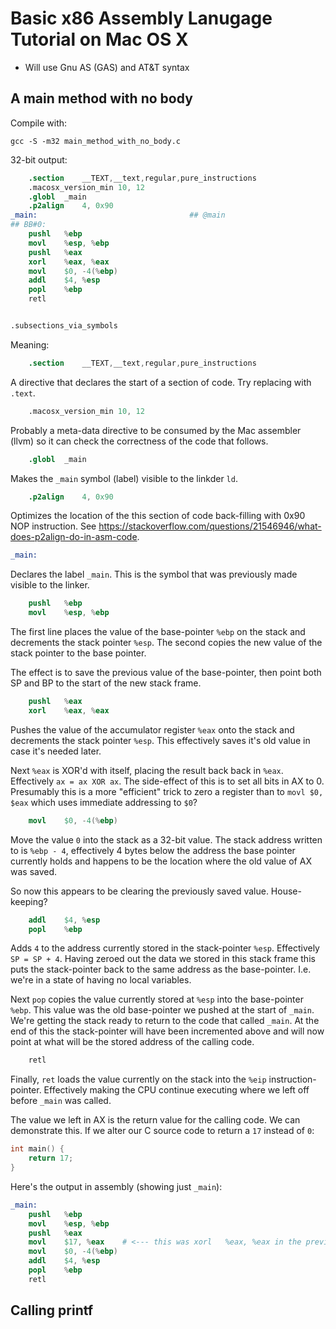 # Basic x86 Assembly Lanugage Tutorial on Mac OS X

* Will use Gnu AS (GAS) and AT&T syntax

## A main method with no body

Compile with:

```
gcc -S -m32 main_method_with_no_body.c
```

32-bit output:

```s
	.section	__TEXT,__text,regular,pure_instructions
	.macosx_version_min 10, 12
	.globl	_main
	.p2align	4, 0x90
_main:                                  ## @main
## BB#0:
	pushl	%ebp
	movl	%esp, %ebp
	pushl	%eax
	xorl	%eax, %eax
	movl	$0, -4(%ebp)
	addl	$4, %esp
	popl	%ebp
	retl


.subsections_via_symbols

```

Meaning:

```s
	.section	__TEXT,__text,regular,pure_instructions
```

A directive that declares the start of a section of code. Try replacing with `.text`.

```s
	.macosx_version_min 10, 12
```

Probably a meta-data directive to be consumed by the Mac assembler (llvm) so it can check the correctness of the code that follows.

```s
	.globl	_main
```

Makes the `_main` symbol (label) visible to the linkder `ld`.

```s
	.p2align	4, 0x90
```

Optimizes the location of the this section of code back-filling with 0x90 NOP instruction. See https://stackoverflow.com/questions/21546946/what-does-p2align-do-in-asm-code.

```s
_main:
```

Declares the label `_main`. This is the symbol that was previously made visible to the linker.

```s
	pushl	%ebp
	movl	%esp, %ebp
```

The first line places the value of the base-pointer `%ebp` on the stack and decrements the stack pointer `%esp`. The second copies the new value of the stack pointer to the base pointer.

The effect is to save the previous value of the base-pointer, then point both SP and BP to the start of the new stack frame.

```s
	pushl	%eax
	xorl	%eax, %eax
```

Pushes the value of the accumulator register `%eax` onto the stack and decrements the stack pointer `%esp`. This effectively saves it's old value in case it's needed later.

Next `%eax` is XOR'd with itself, placing the result back back in `%eax`. Effectively `ax = ax XOR ax`. The side-effect of this is to set all bits in AX to 0. Presumably this is a more "efficient" trick to zero a register than to `movl $0, $eax` which uses immediate addressing to `$0`?

```s
	movl	$0, -4(%ebp)
```

Move the value `0` into the stack as a 32-bit value. The stack address written to is `%ebp - 4`, effectively 4 bytes below the address the base pointer currently holds and happens to be the location where the old value of AX was saved.

So now this appears to be clearing the previously saved value. House-keeping?

```s
	addl	$4, %esp
	popl	%ebp
```

Adds `4` to the address currently stored in the stack-pointer `%esp`. Effectively `SP = SP + 4`. Having zeroed out the data we stored in this stack frame this puts the stack-pointer back to the same address as the base-pointer. I.e. we're in a state of having no local variables.

Next `pop` copies the value currently stored at `%esp` into the base-pointer `%ebp`. This value was the old base-pointer we pushed at the start of `_main`. We're getting the stack ready to return to the code that called `_main`. At the end of this the stack-pointer will have been incremented above and will now point at what will be the stored address of the calling code.

```s
	retl
```

Finally, `ret` loads the value currently on the stack into the `%eip` instruction-pointer. Effectively making the CPU continue executing where we left off before `_main` was called.

The value we left in AX is the return value for the calling code. We can demonstrate this. If we alter our C source code to return a `17` instead of `0`:

```c
int main() {
    return 17;
}
```

Here's the output in assembly (showing just `_main`):

```s
_main:
	pushl	%ebp
	movl	%esp, %ebp
	pushl	%eax
	movl	$17, %eax    # <--- this was xorl	%eax, %eax in the previous example
	movl	$0, -4(%ebp)
	addl	$4, %esp
	popl	%ebp
	retl
```

## Calling printf

